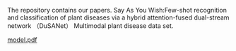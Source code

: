 The repository contains our papers. Say As You Wish:Few-shot recognition and classification of plant diseases via a hybrid attention-fused dual-stream network （DuSANet） Multimodal plant disease data set.

[model.pdf](https://github.com/zjrzjr666/DuSANet-model/files/13724905/model.pdf)
